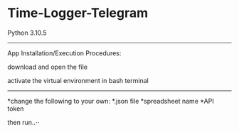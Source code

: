 # Time-Logger-Telegram 
Python 3.10.5
- - - - 
App Installation/Execution Procedures:

download and open the file

activate the virtual environment in bash terminal
- - - - 
*change the following to your own:
  *.json file
  *spreadsheet name
  *API token

then run..⋅⋅
